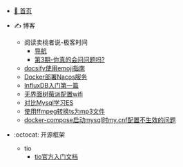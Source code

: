 <!-- _sidebar.md -->
- [:100: 首页](/README.md)

- :writing_hand: 博客
	- 阅读卖桃者说-极客时间 
		- [导航](/md/卖桃者说-极客时间/卖桃者说-极客时间.md) 
		- [第3期-你真的会问问题吗?](md/卖桃者说-极客时间/第3期-你真的会问问题吗.md)
	- [docsify使用emoji指南](md/docsify使用emoji指南.md)
    - [Docker部署Nacos服务](/md/2022-11-17-Docker部署Nacos服务.md) 
    - [InfluxDB入门第一篇](/md/2022-11-16-InfluxDB入门第一篇.md)    
    - [无界面树莓派配置wifi](/md/2022-12-14-无界面树莓派配置wifi.md)
    - [对比Mysql学习ES](/md/2023-02-06-对比Mysql学习ES.md) 
    - [使用ffmpeg转换ts为mp3文件](/md/2023-04-09-使用ffmpeg转换ts为mp3文件.md) 
	- [docker-compose启动mysql时my.cnf配置不生效的问题](/md/2024-01-03-docker-compose启动mysql时my.cnf配置不生效的问题.md)

- :octocat: 开源框架
    - tio
		- [tio官方入门文档](/md/开源框架/tio官方入门文档.md)
    